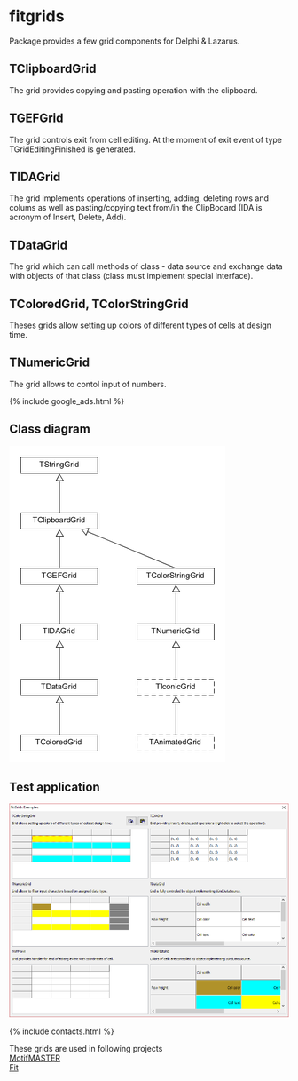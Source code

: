 # fitgrids
Package provides a few grid components for Delphi & Lazarus.

## TClipboardGrid
The grid provides copying and pasting operation with the clipboard.

## TGEFGrid
The grid controls exit from cell editing. At the moment of exit event of type TGridEditingFinished is generated.

## TIDAGrid
The grid implements operations of inserting, adding, deleting rows and colums as well as pasting/copying text from/in the ClipBooard (IDA is acronym of Insert, Delete, Add).

## TDataGrid
The grid which can call methods of class - data source and exchange data with objects of that class (class must implement special interface). 

## TColoredGrid, TColorStringGrid
Theses grids allow setting up colors of different types of cells at design time.

## TNumericGrid
The grid allows to contol input of numbers.

{% include google_ads.html %}

## Class diagram
![Class diagram](assets/classes.png)

## Test application
![Class diagram](assets/2017-03-11_15h21_53.png)

{% include contacts.html %}

These grids are used in following projects  
[MotifMASTER](http://motifmaster.sourceforge.net/)  
[Fit](http://fiteasily.com/fit/downloads.html)  

